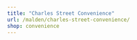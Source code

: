 ```yaml
---
title: "Charles Street Convenience"
url: /malden/charles-street-convenience/
shop: convenience
---
```

